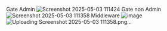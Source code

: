Gate Admin
![Screenshot 2025-05-03 111424](https://github.com/user-attachments/assets/b9229cc0-ee56-43cf-994c-4372b8f972d5)
Gate non Admin
![Screenshot 2025-05-03 111358](https://github.com/user-attachments/assets/10c8a24f-14aa-4de6-8638-b734f41bb4d7)
Middleware
![image](https://github.com/user-attachments/assets/5fd3be47-46d7-45a2-9ef2-0996ff4e2766)![Uploading Screenshot 2025-05-03 111358.png…]()